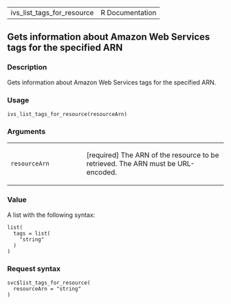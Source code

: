 <table style="width: 100%;">
<tbody>
<tr class="odd">
<td>ivs_list_tags_for_resource</td>
<td style="text-align: right;">R Documentation</td>
</tr>
</tbody>
</table>

## Gets information about Amazon Web Services tags for the specified ARN

### Description

Gets information about Amazon Web Services tags for the specified ARN.

### Usage

    ivs_list_tags_for_resource(resourceArn)

### Arguments

<table>
<colgroup>
<col style="width: 35%" />
<col style="width: 65%" />
</colgroup>
<tbody>
<tr class="odd">
<td><code
id="ivs_list_tags_for_resource_:_resourceArn">resourceArn</code></td>
<td><p>[required] The ARN of the resource to be retrieved. The ARN must
be URL-encoded.</p></td>
</tr>
</tbody>
</table>

### Value

A list with the following syntax:

    list(
      tags = list(
        "string"
      )
    )

### Request syntax

    svc$list_tags_for_resource(
      resourceArn = "string"
    )
